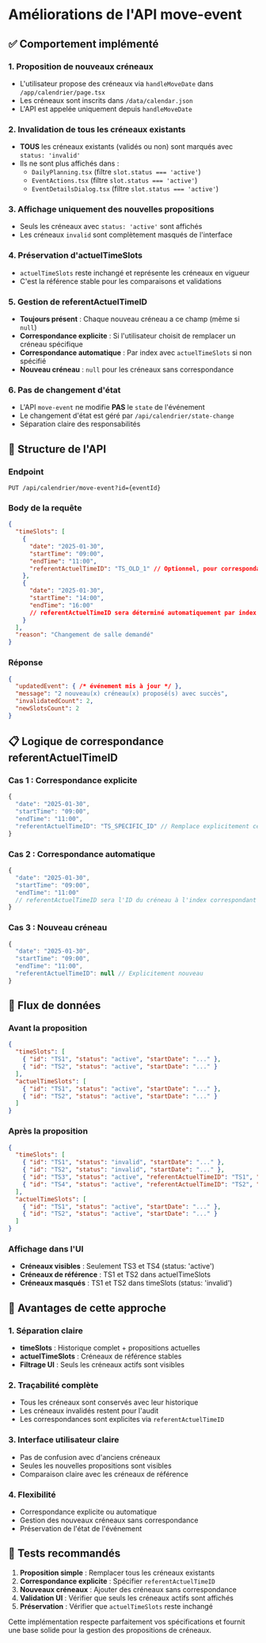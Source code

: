 # Améliorations de l'API move-event

## ✅ **Comportement implémenté**

### 1. **Proposition de nouveaux créneaux**
- L'utilisateur propose des créneaux via `handleMoveDate` dans `/app/calendrier/page.tsx`
- Les créneaux sont inscrits dans `/data/calendar.json`
- L'API est appelée uniquement depuis `handleMoveDate`

### 2. **Invalidation de tous les créneaux existants**
- **TOUS** les créneaux existants (validés ou non) sont marqués avec `status: 'invalid'`
- Ils ne sont plus affichés dans :
  - `DailyPlanning.tsx` (filtre `slot.status === 'active'`)
  - `EventActions.tsx` (filtre `slot.status === 'active'`)
  - `EventDetailsDialog.tsx` (filtre `slot.status === 'active'`)

### 3. **Affichage uniquement des nouvelles propositions**
- Seuls les créneaux avec `status: 'active'` sont affichés
- Les créneaux `invalid` sont complètement masqués de l'interface

### 4. **Préservation d'actuelTimeSlots**
- `actuelTimeSlots` reste inchangé et représente les créneaux en vigueur
- C'est la référence stable pour les comparaisons et validations

### 5. **Gestion de referentActuelTimeID**
- **Toujours présent** : Chaque nouveau créneau a ce champ (même si `null`)
- **Correspondance explicite** : Si l'utilisateur choisit de remplacer un créneau spécifique
- **Correspondance automatique** : Par index avec `actuelTimeSlots` si non spécifié
- **Nouveau créneau** : `null` pour les créneaux sans correspondance

### 6. **Pas de changement d'état**
- L'API `move-event` ne modifie **PAS** le `state` de l'événement
- Le changement d'état est géré par `/api/calendrier/state-change`
- Séparation claire des responsabilités

## 🔧 **Structure de l'API**

### **Endpoint**
```
PUT /api/calendrier/move-event?id={eventId}
```

### **Body de la requête**
```json
{
  "timeSlots": [
    {
      "date": "2025-01-30",
      "startTime": "09:00",
      "endTime": "11:00",
      "referentActuelTimeID": "TS_OLD_1" // Optionnel, pour correspondance explicite
    },
    {
      "date": "2025-01-30",
      "startTime": "14:00",
      "endTime": "16:00"
      // referentActuelTimeID sera déterminé automatiquement par index
    }
  ],
  "reason": "Changement de salle demandé"
}
```

### **Réponse**
```json
{
  "updatedEvent": { /* événement mis à jour */ },
  "message": "2 nouveau(x) créneau(x) proposé(s) avec succès",
  "invalidatedCount": 2,
  "newSlotsCount": 2
}
```

## 📋 **Logique de correspondance referentActuelTimeID**

### **Cas 1 : Correspondance explicite**
```javascript
{
  "date": "2025-01-30",
  "startTime": "09:00", 
  "endTime": "11:00",
  "referentActuelTimeID": "TS_SPECIFIC_ID" // Remplace explicitement ce créneau
}
```

### **Cas 2 : Correspondance automatique**
```javascript
{
  "date": "2025-01-30",
  "startTime": "09:00",
  "endTime": "11:00"
  // referentActuelTimeID sera l'ID du créneau à l'index correspondant dans actuelTimeSlots
}
```

### **Cas 3 : Nouveau créneau**
```javascript
{
  "date": "2025-01-30",
  "startTime": "09:00",
  "endTime": "11:00",
  "referentActuelTimeID": null // Explicitement nouveau
}
```

## 🔄 **Flux de données**

### **Avant la proposition**
```json
{
  "timeSlots": [
    { "id": "TS1", "status": "active", "startDate": "..." },
    { "id": "TS2", "status": "active", "startDate": "..." }
  ],
  "actuelTimeSlots": [
    { "id": "TS1", "status": "active", "startDate": "..." },
    { "id": "TS2", "status": "active", "startDate": "..." }
  ]
}
```

### **Après la proposition**
```json
{
  "timeSlots": [
    { "id": "TS1", "status": "invalid", "startDate": "..." },
    { "id": "TS2", "status": "invalid", "startDate": "..." },
    { "id": "TS3", "status": "active", "referentActuelTimeID": "TS1", "startDate": "..." },
    { "id": "TS4", "status": "active", "referentActuelTimeID": "TS2", "startDate": "..." }
  ],
  "actuelTimeSlots": [
    { "id": "TS1", "status": "active", "startDate": "..." },
    { "id": "TS2", "status": "active", "startDate": "..." }
  ]
}
```

### **Affichage dans l'UI**
- **Créneaux visibles** : Seulement TS3 et TS4 (status: 'active')
- **Créneaux de référence** : TS1 et TS2 dans actuelTimeSlots
- **Créneaux masqués** : TS1 et TS2 dans timeSlots (status: 'invalid')

## 🎯 **Avantages de cette approche**

### **1. Séparation claire**
- **timeSlots** : Historique complet + propositions actuelles
- **actuelTimeSlots** : Créneaux de référence stables
- **Filtrage UI** : Seuls les créneaux actifs sont visibles

### **2. Traçabilité complète**
- Tous les créneaux sont conservés avec leur historique
- Les créneaux invalidés restent pour l'audit
- Les correspondances sont explicites via `referentActuelTimeID`

### **3. Interface utilisateur claire**
- Pas de confusion avec d'anciens créneaux
- Seules les nouvelles propositions sont visibles
- Comparaison claire avec les créneaux de référence

### **4. Flexibilité**
- Correspondance explicite ou automatique
- Gestion des nouveaux créneaux sans correspondance
- Préservation de l'état de l'événement

## 🧪 **Tests recommandés**

1. **Proposition simple** : Remplacer tous les créneaux existants
2. **Correspondance explicite** : Spécifier `referentActuelTimeID`
3. **Nouveaux créneaux** : Ajouter des créneaux sans correspondance
4. **Validation UI** : Vérifier que seuls les créneaux actifs sont affichés
5. **Préservation** : Vérifier que `actuelTimeSlots` reste inchangé

Cette implémentation respecte parfaitement vos spécifications et fournit une base solide pour la gestion des propositions de créneaux.